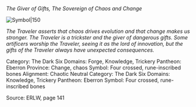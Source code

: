 *The Giver of Gifts, The Sovereign of Chaos and Change*

![Symbol|150](skull-slices-lorc.svg)

*The Traveler asserts that chaos drives evolution and that change makes us stronger. The Traveler is a trickster and the giver of dangerous gifts. Some artificers worship the Traveler, seeing it as the lord of innovation, but the gifts of the Traveler always have unexpected consequences.*

Category: The Dark Six
Domains: Forge, Knowledge, Trickery
Pantheon: Eberron
Province: Change, chaos
Symbol: Four crossed, rune-inscribed bones
Alignment: Chaotic Neutral
Category: The Dark Six
Domains: Knowledge, Trickery
Pantheon: Eberron
Symbol: Four crossed, rune-inscribed bones

Source: ERLW, page 141
